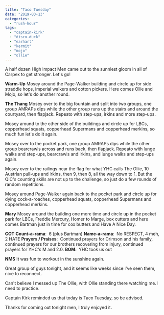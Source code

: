 ```yaml
---
title: "Taco Tuesday"
date: "2019-03-13"
categories: 
  - "rush-hour"
tags: 
  - "captain-kirk"
  - "disco-duck"
  - "earhart"
  - "kermit"
  - "mojo"
  - "ollie"
---
```


A half dozen High Impact Men came out to the sunniest gloom in all of Carpex to get stronger. Let's go!

**Warm-Up** Mosey around the Page-Walker building and circle up for side straddle hops, imperial walkers and cotton pickers. Here comes Ollie and Mojo, so let's do another round.

**The Thang** Mosey over to the big fountain and split into two groups, one group AMRAPs dips while the other group runs up the stairs and around the courtyard, then flapjack. Repeato with step-ups, irkins and more step-ups.

Mosey around to the other side of the buildings and circle up for LBCs, copperhead squats, copperhead Supermans and copperhead merkins, so much fun let's do it again.

Mosey over to the pocket park, one group AMRAPs dips while the other group bearcrawls across and runs back, then flapjack. Repeato with lunge walks and step-ups, bearcrawls and irkins, and lunge walks and step-ups again.

Mosey over to the railings near the flag for what YHC calls The Ollie, 10 Austrian pull-ups and irkins, then 9, then 8, all the way down to 1. But the QIC's counting skills are not up to the challenge, so just do a few rounds of random repetitions.

Mosey around Page-Walker again back to the pocket park and circle up for dying cock-a-roaches, copperhead squats, copperhead Supermans and copperhead merkins.

**Mary** Mosey around the building one more time and circle up in the pocket park for LBCs, Freddie Mercury, Homer to Marge, box cutters and here comes Bartman just in time for cox butters and Have A Nice Day.

**COT** **Count-a-rama**:  6 (plus Bartman) **Name-a-rama**:  No RESPECT, 4 meh, 2 HATE **Prayers / Praises**:  Continued prayers for Crimson and his family, continued prayers for our brothers recovering from injury, continued prayers for YHC's M and 2.0. **BOM**:  YHC took us out

**NMS** It was fun to workout in the sunshine again.

Great group of guys tonight, and it seems like weeks since I've seen them, nice to reconnect.

Can't believe I messed up The Ollie, with Ollie standing there watching me. I need to practice.

Captain Kirk reminded us that today is Taco Tuesday, so be advised.

Thanks for coming out tonight men, I truly enjoyed it.
